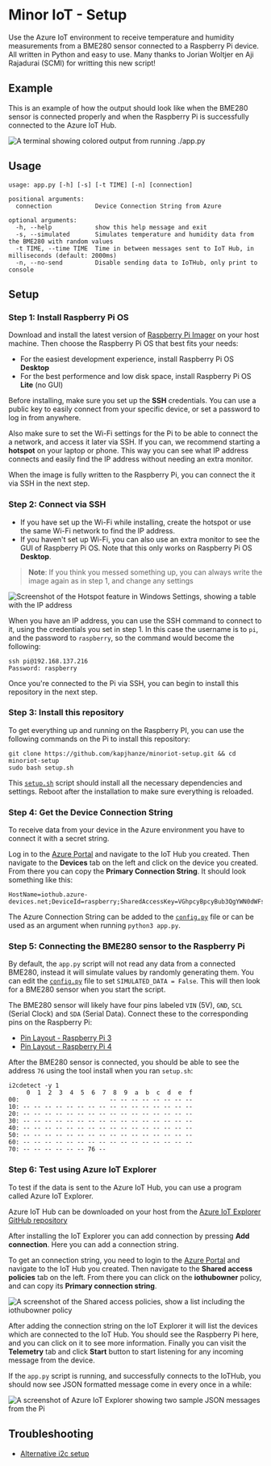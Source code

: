 # Minor IoT - Setup

Use the Azure IoT environment to receive temperature and humidity measurements from a BME280 sensor connected to a Raspberry Pi device. All written in Python and easy to use. Many thanks to Jorian Woltjer en Aji Rajadurai (SCMI) for writting this new script! 

## Example

This is an example of how the output should look like when the BME280 sensor is connected properly and when the Raspberry Pi is successfully connected to the Azure IoT Hub.

![A terminal showing colored output from running `./app.py`](https://user-images.githubusercontent.com/53057598/196724015-120a2c0f-39d6-4dae-b415-3de2b44bb55f.png)

## Usage

```Shell
usage: app.py [-h] [-s] [-t TIME] [-n] [connection]

positional arguments:
  connection            Device Connection String from Azure

optional arguments:
  -h, --help            show this help message and exit
  -s, --simulated       Simulates temperature and humidity data from the BME280 with random values
  -t TIME, --time TIME  Time in between messages sent to IoT Hub, in milliseconds (default: 2000ms)
  -n, --no-send         Disable sending data to IoTHub, only print to console
```

## Setup

### Step 1: Install Raspberry Pi OS

Download and install the latest version of [Raspberry Pi Imager](https://www.raspberrypi.com/software/) on your host machine. 
Then choose the Raspberry Pi OS that best fits your needs:

* For the easiest development experience, install Raspberry Pi OS **Desktop**
* For the best performence and low disk space, install Raspberry Pi OS **Lite** (no GUI)

Before installing, make sure you set up the **SSH** credentials. You can use a public key to easily connect from your specific device, 
or set a password to log in from anywhere. 

Also make sure to set the Wi-Fi settings for the Pi to be able to connect the a network, and access it later via SSH. If you can, we recommend starting a **hotspot** on your laptop or phone. This way you can see what IP address connects and easily find the IP address without needing an extra monitor. 

When the image is fully written to the Raspberry Pi, you can connect the it via SSH in the next step. 

### Step 2: Connect via SSH

* If you have set up the Wi-Fi while installing, create the hotspot or use the same Wi-Fi network to find the IP address. 
* If you haven't set up Wi-Fi, you can also use an extra monitor to see the GUI of Raspberry Pi OS. Note that this only works on Raspberry Pi OS **Desktop**. 

> **Note**: If you think you messed something up, you can always write the image again as in step 1, and change any settings

![Screenshot of the Hotspot feature in Windows Settings, showing a table with the IP address](https://user-images.githubusercontent.com/26067369/196721962-c6a9f137-a769-4a18-be8b-530a472e7a49.png)

When you have an IP address, you can use the SSH command to connect to it, using the credentials you set in step 1. In this case the username is to `pi`, and the password to `raspberry`, so the command would become the following:

```Shell
ssh pi@192.168.137.216
Password: raspberry
```

Once you're connected to the Pi via SSH, you can begin to install this repository in the next step.

### Step 3: Install this repository

To get everything up and running on the Raspberry PI, you can use the following commands on the Pi to install this repository:

```Shell
git clone https://github.com/kapjhanze/minoriot-setup.git && cd minoriot-setup
sudo bash setup.sh
```

This [`setup.sh`](setup.sh) script should install all the necessary dependencies and settings. Reboot after the installation to make sure everything is reloaded. 

### Step 4: Get the Device Connection String

To receive data from your device in the Azure environment you have to connect it with a secret string. 

Log in to the [Azure Portal](https://portal.azure.com/) and navigate to the IoT Hub you created. Then navigate to the **Devices** tab on the left and click on the device you created. From there you can copy the **Primary Connection String**. It should look something like this: 

```
HostName=iothub.azure-devices.net;DeviceId=raspberry;SharedAccessKey=VGhpcyBpcyBub3QgYWN0dWFsbHkgYSBrZXkgOik=
```

The Azure Connection String can be added to the [`config.py`](config.py) file or can be used as an argument when running `python3 app.py`.

### Step 5: Connecting the BME280 sensor to the Raspberry Pi

By default, the `app.py` script will not read any data from a connected BME280, instead it will simulate values by randomly generating them. You can edit the [`config.py`](config.py) file to set `SIMULATED_DATA = False`. This will then look for a BME280 sensor when you start the script. 

The BME280 sensor will likely have four pins labeled `VIN` (5V), `GND`, `SCL` (Serial Clock) and `SDA` (Serial Data). Connect these to the corresponding pins on the Raspberry Pi:

* [Pin Layout - Raspberry Pi 3](https://s3.amazonaws.com/youngwonks/Blogs/GPIO_diagram.jpg)
* [Pin Layout - Raspberry Pi 4](https://www.etechnophiles.com/wp-content/uploads/2021/01/R-Pi-4-GPIO-Pinout.jpg)

After the BME280 sensor is connected, you should be able to see the address `76` using the tool install when you ran `setup.sh`:

```Shell
i2cdetect -y 1
     0  1  2  3  4  5  6  7  8  9  a  b  c  d  e  f
00:                         -- -- -- -- -- -- -- -- 
10: -- -- -- -- -- -- -- -- -- -- -- -- -- -- -- -- 
20: -- -- -- -- -- -- -- -- -- -- -- -- -- -- -- -- 
30: -- -- -- -- -- -- -- -- -- -- -- -- -- -- -- -- 
40: -- -- -- -- -- -- -- -- -- -- -- -- -- -- -- -- 
50: -- -- -- -- -- -- -- -- -- -- -- -- -- -- -- -- 
60: -- -- -- -- -- -- -- -- -- -- -- -- -- -- -- -- 
70: -- -- -- -- -- -- 76 --
```

### Step 6: Test using Azure IoT Explorer

To test if the data is sent to the Azure IoT Hub, you can use a program called Azure IoT Explorer. 

Azure IoT Hub can be downloaded on your host from the [Azure IoT Explorer GitHub repository](https://github.com/Azure/azure-iot-explorer/releases)

After installing the IoT Explorer you can add connection by pressing **Add connection**. Here you can add a connection string.

To get an connection string, you need to login to the [Azure Portal](https://portal.azure.com/) and navigate to the IoT Hub you created. Then navigate to the **Shared access policies** tab on the left. From there you can click on the **iothubowner** policy, and can copy its **Primary connection string**. 

![A screenshot of the Shared access policies, show a list including the iothubowner policy](https://user-images.githubusercontent.com/53057598/196728717-de1de334-6265-4f0a-87d8-31fc6cff980d.png)

After adding the connection string on the IoT Explorer it will list the devices which are connected to the IoT Hub. You should see the Raspberry Pi here, and you can click on it to see more information. Finally you can visit the **Telemetry** tab and click **Start** button to start listening for any incoming message from the device. 

If the `app.py` script is running, and successfully connects to the IoTHub, you should now see JSON formatted message come in every once in a while:

![A screenshot of Azure IoT Explorer showing two sample JSON messages from the Pi](https://user-images.githubusercontent.com/53057598/196733101-78f0756c-1211-43fd-8029-7910853cb0bd.png)

## Troubleshooting

* [Alternative i2c setup](https://www.raspberrypi.com/documentation/computers/configuration.html)
